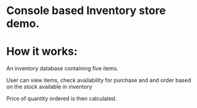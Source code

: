# Console based Inventory store demo.

# How it works:
An inventory database containing five items.

User can view items, check availability for purchase and and order based on the stock available in inventory 

Price of quantity ordered is then calculated.



